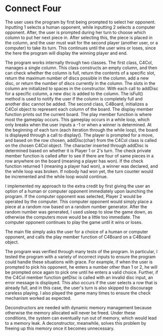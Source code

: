 Connect Four
============

The user uses the program by first being prompted to select her opponent. Inputting 1 selects a human opponent, while inputting 2 selects a computer opponent. After, the user is prompted during her turn to choose which column to put her next piece in. After selecting this, the piece is placed in the column, and the user must wait for the second player (another user, or a computer) to take its turn. This continues until the user wins or loses, since the here the program will display the winning player and end.

The program works internally through two classes. The first class, C4Col, manages a single column. This class constructs an empty column, and then can check whether the column is full, return the contents of a specific slot, return the maximum number of discs possible in the column, add a new disc, or return the number of discs currently in the column. The slots in the column are initialized to spaces in the constructor. With each call to addDisc for a specific column, a new disc is added to the column. The isFull() method is used to notify the user if the column is completely full and another disc cannot be added. The second class, C4Board, initializes a C4Col object to represent each column of the board. The display member function prints out the current board. The play member function is where most the gameplay occurs. This gameplay occurs in a while loop, which only breaks when the user inputs a -1 or when a winner is determined. At the beginning of each turn (each iteration through the while loop), the board is displayed through a call to display(). The player is prompted for a move, and based on the row chosen, addDisc(char) from the C4Col class is called on the chosen C4Col object. The character inserted through addDisc is determined based on whether it is Player 1 or 2's turn. The check private member function is called after to see if there are four of same pieces in a row anywhere on the board (meaning a player has won). If the check function returned 1 (meaning a player had won), a winner was declared, and the while loop was broken. If nobody had won yet, the turn counter would be incremented and the while loop would continue.

I implemented my approach to the extra credit by first giving the user an option of a human or computer opponent immediately upon launching the program. If the computer opponent was selected, Player 2 would be operated by the computer. This computer opponent would simply place a piece at a random row based on a random number generator. After the random number was generated, I used usleep to slow the game down, as otherwise the computers move would be a little too immediate. The computer opponent continues to play the game until it wins or loses.

The main file simply asks the user for a choice of a human or computer opponent, and calls the play member function of C4Board on a C4Board object.

The program was verified through many tests of the program. In particular, I tested the program with a variety of incorrect inputs to ensure the program could handle these situations with grace. For example, if when the user is prompted to pick his opponent, he enters a number other than 1 or 2, he will be prompted once again to pick one until he enters a valid choice. Further, if the C4Col member function getDisc is called with an invalid disc input, an error message is displayed. This also occurs if the user selects a row that is already full, and in this case, the user's turn is also skipped to discourage careless playing. I also played the game many times to ensure the check mechanism worked as expected.

Deconstructors are needed with dynamic memory management because otherwise the memory allocated will never be freed. Under these conditions, the system can eventually run out of memory, which would lead to a memory leak. A deconstructor, meanwhile, solves this problem by freeing up this memory once it becomes unnecessary.
